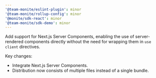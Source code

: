 ```yaml
---
'@team-monite/eslint-plugin': minor
'@team-monite/rollup-config': minor
'@monite/sdk-react': minor
'@team-monite/sdk-demo': minor
---
```


Add support for Next.js Server Components, enabling the use of server-rendered components directly without the need for wrapping them in `use client` directives.

Key changes:
- Integrate Next.js Server Components.
- Distribution now consists of multiple files instead of a single bundle.
